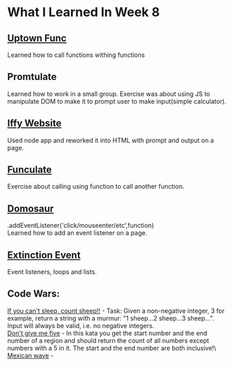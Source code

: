 # What I Learned In Week 8

## [Uptown Func](https://github.com/ignitikus/uptown-func/blob/master/main.js)
Learned how to call functions withing functions

## Promtulate
Learned how to work in a small group.
Exercise was about using JS to manipulate DOM to make it to prompt user to make input(simple calculator).

## [Iffy Website](https://github.com/ignitikus/iffy-website-bill-splitting)
Used node app and reworked it into HTML with prompt and output on a page.

## [Funculate](https://github.com/ignitikus/funculate/blob/master/calculate.js)
Exercise about calling using function to call another function.

## [Domosaur](https://github.com/ignitikus/domosaur/blob/master/main.js)
.addEventListener('click/mouseenter/etc',function) \
Learned how to add an event listener on a page. 

## [Extinction Event](https://github.com/ignitikus/extinction-event/blob/master/main.js)
Event listeners, loops and lists.


## Code Wars:

[If you can't sleep, count sheep!!](./pictures/sheep.png) - Task:
Given a non-negative integer, 3 for example, return a string with a murmur: "1 sheep...2 sheep...3 sheep...". Input will always be valid, i.e. no negative integers. \
[Don't give me five](./pictures/don't&#32;give&#32;me&#32;five.png) - In this kata you get the start number and the end number of a region and should return the count of all numbers except numbers with a 5 in it. The start and the end number are both inclusive!\ 
[Mexican wave]() - 
